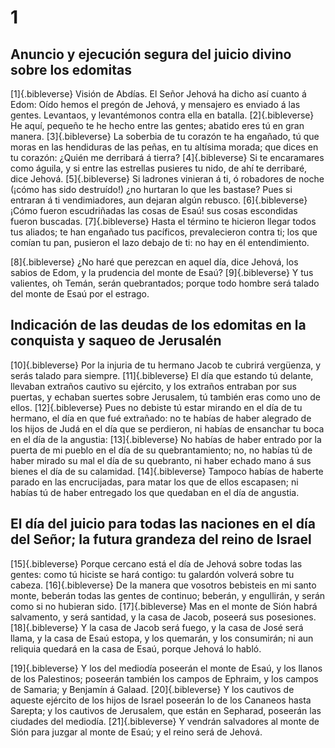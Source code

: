 # 1 
## Anuncio y ejecución segura del juicio divino sobre los edomitas
[1]{.bibleverse} Visión de Abdías. El Señor Jehová ha dicho así cuanto á Edom: Oído hemos el pregón de Jehová, y mensajero es enviado á las gentes. Levantaos, y levantémonos contra ella en batalla. [2]{.bibleverse} He aquí, pequeño te he hecho entre las gentes; abatido eres tú en gran manera. [3]{.bibleverse} La soberbia de tu corazón te ha engañado, tú que moras en las hendiduras de las peñas, en tu altísima morada; que dices en tu corazón: ¿Quién me derribará á tierra? [4]{.bibleverse} Si te encaramares como águila, y si entre las estrellas pusieres tu nido, de ahí te derribaré, dice Jehová. [5]{.bibleverse} Si ladrones vinieran á ti, ó robadores de noche (¡cómo has sido destruído!) ¿no hurtaran lo que les bastase? Pues si entraran á ti vendimiadores, aun dejaran algún rebusco. [6]{.bibleverse} ¡Cómo fueron escudriñadas las cosas de Esaú! sus cosas escondidas fueron buscadas. [7]{.bibleverse} Hasta el término te hicieron llegar todos tus aliados; te han engañado tus pacíficos, prevalecieron contra ti; los que comían tu pan, pusieron el lazo debajo de ti: no hay en él entendimiento.

[8]{.bibleverse} ¿No haré que perezcan en aquel día, dice Jehová, los sabios de Edom, y la prudencia del monte de Esaú? [9]{.bibleverse} Y tus valientes, oh Temán, serán quebrantados; porque todo hombre será talado del monte de Esaú por el estrago.

## Indicación de las deudas de los edomitas en la conquista y saqueo de Jerusalén
[10]{.bibleverse} Por la injuria de tu hermano Jacob te cubrirá vergüenza, y serás talado para siempre. [11]{.bibleverse} El día que estando tú delante, llevaban extraños cautivo su ejército, y los extraños entraban por sus puertas, y echaban suertes sobre Jerusalem, tú también eras como uno de ellos. [12]{.bibleverse} Pues no debiste tú estar mirando en el día de tu hermano, el día en que fué extrañado: no te habías de haber alegrado de los hijos de Judá en el día que se perdieron, ni habías de ensanchar tu boca en el día de la angustia: [13]{.bibleverse} No habías de haber entrado por la puerta de mi pueblo en el día de su quebrantamiento; no, no habías tú de haber mirado su mal el día de su quebranto, ni haber echado mano á sus bienes el día de su calamidad. [14]{.bibleverse} Tampoco habías de haberte parado en las encrucijadas, para matar los que de ellos escapasen; ni habías tú de haber entregado los que quedaban en el día de angustia.

## El día del juicio para todas las naciones en el día del Señor; la futura grandeza del reino de Israel
[15]{.bibleverse} Porque cercano está el día de Jehová sobre todas las gentes: como tú hiciste se hará contigo: tu galardón volverá sobre tu cabeza. [16]{.bibleverse} De la manera que vosotros bebisteis en mi santo monte, beberán todas las gentes de continuo; beberán, y engullirán, y serán como si no hubieran sido. [17]{.bibleverse} Mas en el monte de Sión habrá salvamento, y será santidad, y la casa de Jacob, poseerá sus posesiones. [18]{.bibleverse} Y la casa de Jacob será fuego, y la casa de José será llama, y la casa de Esaú estopa, y los quemarán, y los consumirán; ni aun reliquia quedará en la casa de Esaú, porque Jehová lo habló.

[19]{.bibleverse} Y los del mediodía poseerán el monte de Esaú, y los llanos de los Palestinos; poseerán también los campos de Ephraim, y los campos de Samaria; y Benjamín á Galaad. [20]{.bibleverse} Y los cautivos de aqueste ejército de los hijos de Israel poseerán lo de los Cananeos hasta Sarepta; y los cautivos de Jerusalem, que están en Sepharad, poseerán las ciudades del mediodía. [21]{.bibleverse} Y vendrán salvadores al monte de Sión para juzgar al monte de Esaú; y el reino será de Jehová. 
